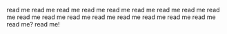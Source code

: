 read me
read me
read me
read me
read me
read me
read me
read me
read me
read me
read me
read me
read me
read me
read me
read me
read me
read me?
read me!
